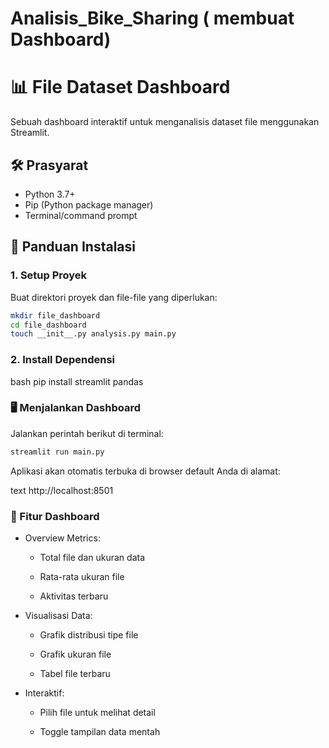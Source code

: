 # Analisis_Bike_Sharing ( membuat Dashboard)
# 📊 File Dataset Dashboard

Sebuah dashboard interaktif untuk menganalisis dataset file menggunakan Streamlit.

## 🛠️ Prasyarat

- Python 3.7+
- Pip (Python package manager)
- Terminal/command prompt

## 🚀 Panduan Instalasi

### 1. Setup Proyek

Buat direktori proyek dan file-file yang diperlukan:

```bash
mkdir file_dashboard
cd file_dashboard
touch __init__.py analysis.py main.py
```
### 2. Install Dependensi
bash
pip install streamlit pandas
### 🖥️ Menjalankan Dashboard
Jalankan perintah berikut di terminal:

```bash
streamlit run main.py
```
Aplikasi akan otomatis terbuka di browser default Anda di alamat:

text
http://localhost:8501
### 🎨 Fitur Dashboard
- Overview Metrics:

   - Total file dan ukuran data

   - Rata-rata ukuran file

   - Aktivitas terbaru

- Visualisasi Data:

   - Grafik distribusi tipe file

   - Grafik ukuran file

   - Tabel file terbaru

- Interaktif:

   - Pilih file untuk melihat detail

   - Toggle tampilan data mentah
  
